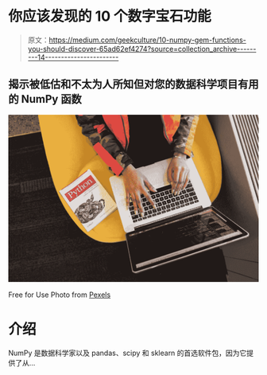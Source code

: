 # 你应该发现的 10 个数字宝石功能

> 原文：<https://medium.com/geekculture/10-numpy-gem-functions-you-should-discover-65ad62ef4274?source=collection_archive---------14----------------------->

## 揭示被低估和不太为人所知但对您的数据科学项目有用的 NumPy 函数

![](img/83f616adfda274766e83fac77d5fb0f4.png)

Free for Use Photo from [Pexels](https://www.pexels.com/ko-kr/photo/1181359/)

# 介绍

NumPy 是数据科学家以及 pandas、scipy 和 sklearn 的首选软件包，因为它提供了从…